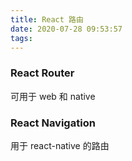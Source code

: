 ```yaml
---
title: React 路由
date: 2020-07-28 09:53:57
tags:
---
```


### React Router
可用于 web 和 native

### React Navigation
用于 react-native 的路由